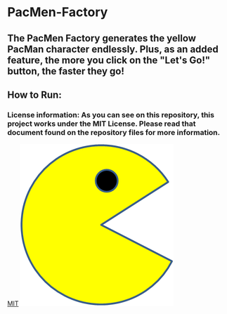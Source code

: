 # PacMen-Factory
## The PacMen Factory generates the yellow PacMan character endlessly. Plus, as an added feature, the more you click on the "Let's Go!" button, the faster they go!
## How to Run: 
### License information: As you can see on this repository, this project works under the MIT License. Please read that document found on the repository files for more information.
[MIT](https://choosealicense.com/licenses/mit/)
<img src="PacMan1.png">
